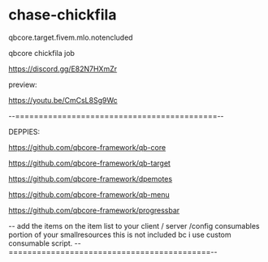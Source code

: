 # chase-chickfila
qbcore.target.fivem.mlo.notencluded

qbcore chickfila job

https://discord.gg/E82N7HXmZr 


preview:

https://youtu.be/CmCsL8Sg9Wc

--===========================================--

DEPPIES:

https://github.com/qbcore-framework/qb-core

https://github.com/qbcore-framework/qb-target

https://github.com/qbcore-framework/dpemotes

https://github.com/qbcore-framework/qb-menu

https://github.com/qbcore-framework/progressbar

-- add the items on the item list to your client / server /config    consumables portion of your smallresources  this is not included bc i use custom consumable script.
--===========================================--
